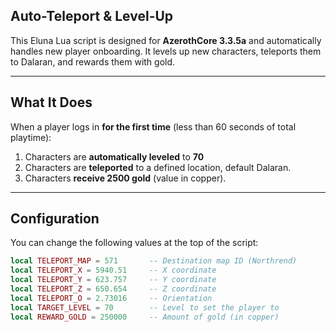 ## Auto-Teleport & Level-Up 

This Eluna Lua script is designed for **AzerothCore 3.3.5a** and automatically handles new player onboarding. 
It levels up new characters, teleports them to Dalaran, and rewards them with gold.

---

## What It Does

When a player logs in **for the first time** (less than 60 seconds of total playtime):

1. Characters are **automatically leveled** to **70**  
2. Characters are **teleported** to a defined location, default Dalaran. 
3. Characters **receive 2500 gold** (value in copper).  

---

## Configuration

You can change the following values at the top of the script:

```lua
local TELEPORT_MAP = 571       -- Destination map ID (Northrend)
local TELEPORT_X = 5940.51     -- X coordinate
local TELEPORT_Y = 623.757     -- Y coordinate
local TELEPORT_Z = 650.654     -- Z coordinate
local TELEPORT_O = 2.73016     -- Orientation
local TARGET_LEVEL = 70        -- Level to set the player to
local REWARD_GOLD = 250000     -- Amount of gold (in copper)
```